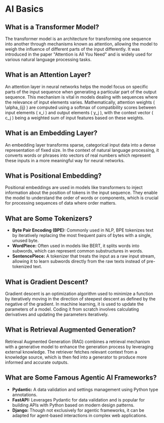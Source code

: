 # AI Basics

## What is a Transformer Model?
The transformer model is an architecture for transforming one sequence into another through mechanisms known as attention, allowing the model to weigh the influence of different parts of the input differently. It was introduced in the paper "Attention is All You Need" and is widely used for various natural language processing tasks.

## What is an Attention Layer?
An attention layer in neural networks helps the model focus on specific parts of the input sequence when generating a particular part of the output sequence. This mechanism is vital in models dealing with sequences where the relevance of input elements varies. Mathematically, attention weights \( \alpha_{ij} \) are computed using a softmax of compatibility scores between input elements \( x_i \) and output elements \( y_j \), with the context vector \( c_j \) being a weighted sum of input features based on these weights.

## What is an Embedding Layer?
An embedding layer transforms sparse, categorical input data into a dense representation of fixed size. In the context of natural language processing, it converts words or phrases into vectors of real numbers which represent these inputs in a more meaningful way for neural networks.

## What is Positional Embedding?
Positional embeddings are used in models like transformers to inject information about the position of tokens in the input sequence. They enable the model to understand the order of words or components, which is crucial for processing sequences of data where order matters.

## What are Some Tokenizers?
- **Byte Pair Encoding (BPE):** Commonly used in NLP, BPE tokenizes text by iteratively replacing the most frequent pairs of bytes with a single, unused byte.
- **WordPiece:** Often used in models like BERT, it splits words into subwords, which can represent common substructures in words.
- **SentencePiece:** A tokenizer that treats the input as a raw input stream, allowing it to learn subwords directly from the raw texts instead of pre-tokenized text.

## What is Gradient Descent?
Gradient descent is an optimization algorithm used to minimize a function by iteratively moving in the direction of steepest descent as defined by the negative of the gradient. In machine learning, it is used to update the parameters of a model. Coding it from scratch involves calculating derivatives and updating the parameters iteratively.

## What is Retrieval Augmented Generation?
Retrieval Augmented Generation (RAG) combines a retrieval mechanism with a generative model to enhance the generation process by leveraging external knowledge. The retriever fetches relevant context from a knowledge source, which is then fed into a generator to produce more informed and accurate outputs.

## What are Some Famous Agentic AI Frameworks?
- **Pydantic:** A data validation and settings management using Python type annotations.
- **FastAPI:** Leverages Pydantic for data validation and is popular for building APIs with Python based on modern design patterns.
- **Django:** Though not exclusively for agentic frameworks, it can be adapted for agent-based interactions in complex web applications.
